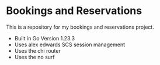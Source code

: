 # Bookings and Reservations

This is a repository for my bookings and reservations project.

- Built in Go Version 1.23.3
- Uses alex edwards SCS session management
- Uses the chi router
- Uses the no surf